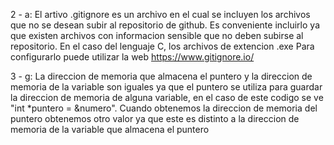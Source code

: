 2 - a: El artivo .gitignore es un archivo en el cual se incluyen los archivos que no se desean subir al repositorio de github. Es conveniente incluirlo ya que existen archivos con informacion sensible que no deben subirse al repositorio. En el caso del lenguaje C, los archivos de extencion .exe
Para configurarlo puede utilizar la web https://www.gitignore.io/ 

3 - g: La direccion de memoria que almacena el puntero y la direccion de memoria de la variable son iguales ya que el puntero se utiliza para guardar la direccion de memoria de alguna variable, en el caso de este codigo se ve "int *puntero = &numero".
Cuando obtenemos la direccion de memoria del puntero obtenemos otro valor ya que este es distinto a la direccion de memoria de la variable que almacena el puntero